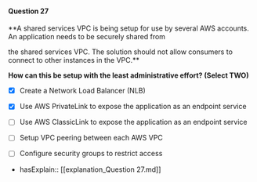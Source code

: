 #### Question  27


**A shared services VPC is being setup for use by several AWS accounts. An application needs to be securely shared from

the shared services VPC. The solution should not allow consumers to connect to other instances in the VPC.**


**How can this be setup with the least administrative effort? (Select TWO)**


- [x] Create a Network Load Balancer (NLB)


- [x] Use AWS PrivateLink to expose the application as an endpoint service


- [ ] Use AWS ClassicLink to expose the application as an endpoint service


- [ ] Setup VPC peering between each AWS VPC


- [ ] Configure security groups to restrict access



- hasExplain:: [[explanation_Question  27.md]]